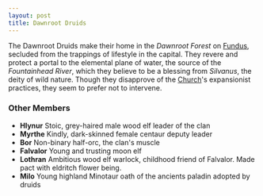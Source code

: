 ```yaml
---
layout: post
title: Dawnroot Druids
---
```


The Dawnroot Druids make their home in the *Dawnroot Forest* on [Fundus](profundus#fundus), secluded from the trappings of lifestyle in the capital. They revere and protect a portal to the elemental plane of water, the source of the *Fountainhead River*, which they believe to be a blessing from *Silvanus*, the deity of wild nature. Though they disapprove of the [Church](church-of-caelum)'s expansionist practices, they seem to prefer not to intervene.

### Other Members

- **Hlynur** Stoic, grey-haired male wood elf leader of the clan
- **Myrthe** Kindly, dark-skinned female centaur deputy leader
- **Bor** Non-binary half-orc, the clan's muscle
- **Falvalor** Young and trusting moon elf
- **Lothran** Ambitious wood elf warlock, childhood friend of Falvalor. Made pact with eldritch flower being.
- **Milo** Young highland Minotaur oath of the ancients paladin adopted by druids
